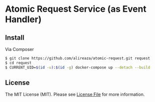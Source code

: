 # Atomic Request Service (as Event Handler)


## Install

Via Composer
```bash
$ git clone https://github.com/alireaza/atomic-request.git request
$ cd request
$ CURRENT_UID=$(id -u):$(id -g) docker-compose up --detach --build
```


## License

The MIT License (MIT). Please see [License File](LICENSE) for more information.